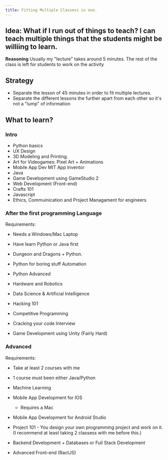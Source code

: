 ```yaml
---
title: Fitting Multiple Classess in one.
---
```


## Idea: What if I run out of things to teach? I can teach multiple things that the students might be williing to learn.

**Reasoning**
Usually my "lecture" takes around 5 minutes. The rest of the class is left for students to work on the activity


## Strategy

- Separate the lesson of 45 minutes in order to fit multiple lectures. 
- Separate the different lessons  the further apart from each other so it's not a "lump" of information



## What to learn?

### Intro

- Python basics
- UX Design 
- 3D Modeling and Printing.
- Art for Videogames: Pixel Art + Animations
- Mobile App Dev MIT App Inventor
- Java
- Game Development using GameStudio 2
- Web Development (Front-end)
- Crafts 101
- Javascript
- Ethics, Commuinication and Project Managament for engineers

### After the first programming Language

Requirements:
- Needs a Windows/Mac Laptop
- Have learn Python or Java first



- Dungeon and Dragons + Python.
- Python for boring stuff Automation
- Python Advanced
- Hardware and Robotics
- Data Science & Artificial Intelligence 
- Hacking 101
- Competitive Programming
- Cracking your code Interview
- Game Development using Unity (Fairly Hard)


### Advanced

Requirements: 
- Take at least 2 courses with me
- 1 course must been either Java/Python
- Machine Learning
- Mobile App Development for IOS
  - Requires a Mac
- Mobile App Development for Android Studio

- Project 101 - You design your own programming project and work on it. (I recommend at least taking 2 classess with me before this.)
- Backend Development + Databases or Full Stack Development
- Advanced Front-end (RactJS)













